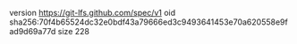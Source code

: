 version https://git-lfs.github.com/spec/v1
oid sha256:70f4b65524dc32e0bdf43a79666ed3c9493641453e70a620558e9fad9d69a77d
size 228
